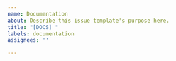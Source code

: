 ```yaml
---
name: Documentation
about: Describe this issue template's purpose here.
title: "[DOCS] "
labels: documentation
assignees: ''

---
```



